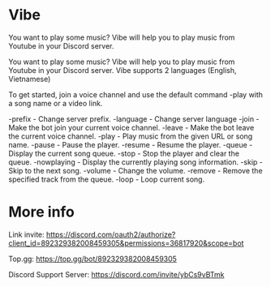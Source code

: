 # Vibe

You want to play some music? Vibe will help you to play music from Youtube in your Discord server.

You want to play some music? Vibe will help you to play music from Youtube in your Discord server.
Vibe supports 2 languages (English, Vietnamese)

To get started, join a voice channel and use the default command -play with a song name or a video link.

-prefix - Change server prefix.
-language - Change server language
-join - Make the bot join your current voice channel.
-leave - Make the bot leave the current voice channel.
-play - Play music from the given URL or song name.
-pause - Pause the player.
-resume - Resume the player.
-queue - Display the current song queue.
-stop - Stop the player and clear the queue.
-nowplaying - Display the currently playing song information.
-skip - Skip to the next song.
-volume - Change the volume.
-remove - Remove the specified track from the queue.
-loop - Loop current song.

# More info
Link invite: https://discord.com/oauth2/authorize?client_id=892329382008459305&permissions=36817920&scope=bot

Top.gg: https://top.gg/bot/892329382008459305

Discord Support Server: https://discord.com/invite/ybCs9vBTmk
